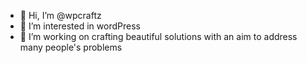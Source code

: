 - 👋 Hi, I’m @wpcraftz
- 👀 I’m interested in wordPress
- 🌱 I’m working on crafting beautiful solutions with an aim to address many people's problems

